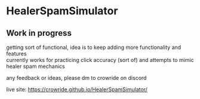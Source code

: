 # HealerSpamSimulator

## Work in progress  
getting sort of functional, idea is to keep adding more functionality and features  
currently works for practicing click accuracy (sort of) and attempts to mimic healer spam mechanics  

any feedback or ideas, please dm to crowride on discord

live site: https://crowride.github.io/HealerSpamSimulator/
